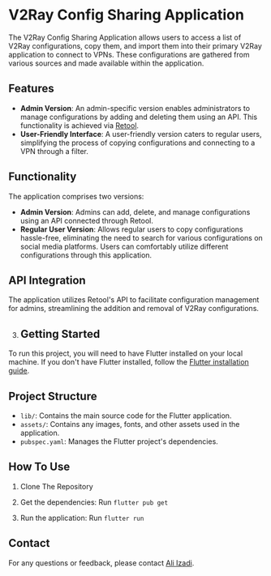 # V2Ray Config Sharing Application

The V2Ray Config Sharing Application allows users to access a list of V2Ray configurations, copy them, and import them into their primary V2Ray application to connect to VPNs. These configurations are gathered from various sources and made available within the application.

## Features

- **Admin Version**: An admin-specific version enables administrators to manage configurations by adding and deleting them using an API. This functionality is achieved via [Retool](https://retool.com/).
- **User-Friendly Interface**: A user-friendly version caters to regular users, simplifying the process of copying configurations and connecting to a VPN through a filter.

## Functionality

The application comprises two versions:
- **Admin Version**: Admins can add, delete, and manage configurations using an API connected through Retool.
- **Regular User Version**: Allows regular users to copy configurations hassle-free, eliminating the need to search for various configurations on social media platforms. Users can comfortably utilize different configurations through this application.

## API Integration

The application utilizes Retool's API to facilitate configuration management for admins, streamlining the addition and removal of V2Ray configurations.

3. ## Getting Started

To run this project, you will need to have Flutter installed on your local machine. If you don't have Flutter installed, follow the [Flutter installation guide](https://flutter.dev/docs/get-started/install).

## Project Structure

- `lib/`: Contains the main source code for the Flutter application.
- `assets/`: Contains any images, fonts, and other assets used in the application.
- `pubspec.yaml`: Manages the Flutter project's dependencies.

## How To Use

1. Clone The Repository

2. Get the dependencies: Run `flutter pub get`

3. Run the application: Run `flutter run`

## Contact

For any questions or feedback, please contact [Ali Izadi](mailto:ali.izadi.ce@gmail.com).

